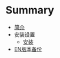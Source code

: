 # Summary

* [简介](README.md)
* 安装设置
   * [安装](setup-installation.md)
* [EN版本备份](ENbackup/README.md)

